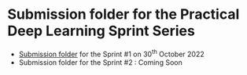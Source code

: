 # Submission folder for the Practical Deep Learning Sprint Series

- [Submission folder](./sprint1-submissions/) for the Sprint #1 on 30<sup>th</sup> October 2022
- Submission folder for the Sprint #2 : Coming Soon